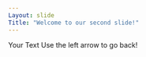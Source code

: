 ```yaml
---
Layout: slide
Title: "Welcome to our second slide!"
---
```

Your Text
Use the left arrow to go back!

